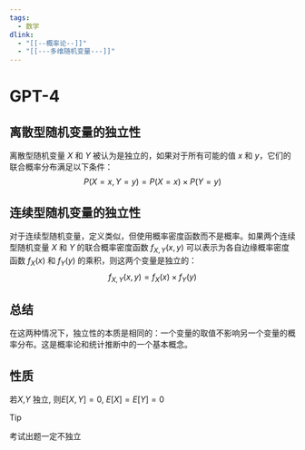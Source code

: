 ```yaml
---
tags:
  - 数学
dlink:
  - "[[--概率论--]]"
  - "[[---多维随机变量---]]"
---
```

# GPT-4

## 离散型随机变量的独立性
离散型随机变量 $X$ 和 $Y$ 被认为是独立的，如果对于所有可能的值 $x$ 和 $y$，它们的联合概率分布满足以下条件：
$$ P(X = x, Y = y) = P(X = x) \times P(Y = y) $$
## 连续型随机变量的独立性
对于连续型随机变量，定义类似，但使用概率密度函数而不是概率。如果两个连续型随机变量 $X$ 和 $Y$ 的联合概率密度函数 $f_{X,Y}(x, y)$ 可以表示为各自边缘概率密度函数 $f_X(x)$ 和 $f_Y(y)$ 的乘积，则这两个变量是独立的：
$$ f_{X,Y}(x, y) = f_X(x) \times f_Y(y) $$
## 总结
在这两种情况下，独立性的本质是相同的：一个变量的取值不影响另一个变量的概率分布。这是概率论和统计推断中的一个基本概念。

## 性质
若$X$,$Y$ 独立, 则$E[X,Y]=0$, $E[X]=E[Y]=0$

>[!tip]
考试出题一定不独立

